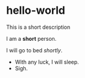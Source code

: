 # hello-world
This is a short description

I am a **short** person.

I will go to bed _shortly_.
- With any luck, I will sleep.
- Sigh.
